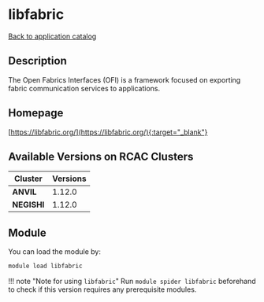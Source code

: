 # libfabric

[Back to application catalog](../app_catalog.md)

## Description

The Open Fabrics Interfaces (OFI) is a framework focused on exporting fabric communication services to applications.

## Homepage

[https://libfabric.org/](https://libfabric.org/){:target="_blank"}

## Available Versions on RCAC Clusters

|Cluster|Versions|
|---|---|
**ANVIL**|1.12.0
**NEGISHI**|1.12.0

## Module

You can load the module by:

```bash
module load libfabric
```

!!! note "Note for using `libfabric`"
    Run `module spider libfabric` beforehand to check if this version requires any prerequisite modules.
